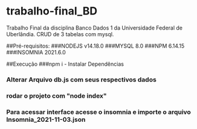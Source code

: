 # trabalho-final_BD
 Trabalho Final da disciplina Banco Dados 1 da Universidade Federal de Uberlândia. CRUD de 3 tabelas com mysql.
 
 ##Pré-requisitos:
  ###NODEJS v14.18.0
  ###MYSQL 8.0
  ###NPM 6.14.15
  ###INSOMNIA 2021.6.0
  
 ##Execução
  ###npm i - Instalar Dependências
  ### Alterar Arquivo db.js com seus respectivos dados
  ### rodar o projeto com "node index"
  ### Para acessar interface acesse o insomnia e importe o arquivo Insomnia_2021-11-03.json
